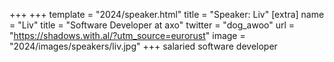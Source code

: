 +++
+++
template = "2024/speaker.html"
title = "Speaker: Liv"
[extra]
  name = "Liv"
  title = "Software Developer at axo"
  twitter = "dog_awoo"
  url = "https://shadows.with.al/?utm_source=eurorust"
  image = "2024/images/speakers/liv.jpg"
+++
salaried software developer